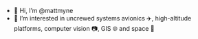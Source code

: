 - 👋 Hi, I’m @mattmyne
- 👀 I’m interested in uncrewed systems avionics ✈️, high-altitude platforms, computer vision 📷, GIS 🌐 and space 🌙
